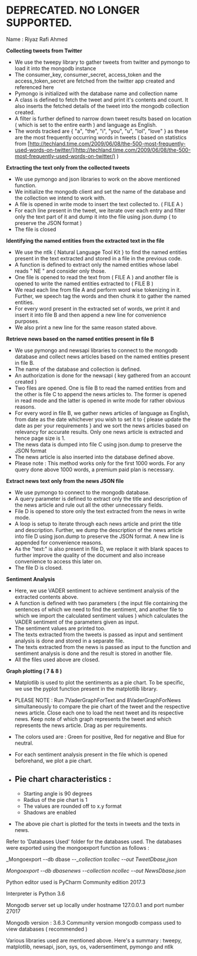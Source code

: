 # DEPRECATED. NO LONGER SUPPORTED.

Name : Riyaz Rafi Ahmed

**Collecting tweets from Twitter**

- We use the tweepy library to gather tweets from twitter and pymongo to load it into the mongodb instance
- The consumer\_key, consumer\_secret, access\_token and the access\_token\_secret are fetched from the twitter app created and referenced here
- Pymongo is initialized with the database name and collection name
- A class is defined to fetch the tweet and print it&#39;s contents and count. It also inserts the fetched details of the tweet into the mongodb collection created.
- A filter is further defined to narrow down tweet results based on location ( which is set to the entire earth ) and language as English.
- The words tracked are { &quot;a&quot;, &quot;the&quot;, &quot;i&quot;, &quot;you&quot;, &quot;u&quot;, &quot;lol&quot;, &quot;love&quot; } as these are the most frequently occurring words in tweets ( based on statistics from [http://techland.time.com/2009/06/08/the-500-most-frequently-used-words-on-twitter/](http://techland.time.com/2009/06/08/the-500-most-frequently-used-words-on-twitter/) )

**Extracting the text only from the collected tweets**

- We use pymongo and json libraries to work on the above mentioned function.
- We initialize the mongodb client and set the name of the database and the collection we intend to work with.
- A file is opened in write mode to insert the text collected to. ( FILE A )
- For each line present in the tweet, we iterate over each entry and filter only the text part of it and dump it into the file using json.dump ( to preserve the JSON format )
- The file is closed

**Identifying the named entities from the extracted text in the file**

- We use the ntlk { Natural Language Tool Kit } to find the named entities present in the text extracted and stored in a file in the previous code.
- A function is defined to extract only the named entities whose label reads &quot; NE &quot; and consider only those.
- One file is opened to read the text from ( FILE A ) and another file is opened to write the named entities extracted to ( FILE B )
- We read each line from file A and perform word wise tokenizing in it. Further, we speech tag the words and then chunk it to gather the named entities.
- For every word present in the extracted set of words, we print it and insert it into file B and then append a new line for convenience purposes.
- We also print a new line for the same reason stated above.

**Retrieve news based on the named entities present in file B**

- We use pymongo and newsapi libraries to connect to the mongodb database and collect news articles based on the named entities present in file B.
- The name of the database and collection is defined.
- An authorization is done for the newsapi ( key gathered from an account created )
- Two files are opened. One is file B to read the named entities from and the other is file C to append the news articles to. The former is opened in read mode and the latter is opened in write mode for rather obvious reasons.
- For every word in file B, we gather news articles of language as English, from date as the date whichever you wish to set it to { please update the date as per your requirements } and we sort the news articles based on relevancy for accurate results. Only one news article is extracted and hence page size is 1.
- The news data is dumped into file C using json.dump to preserve the JSON format
- The news article is also inserted into the database defined above.
- Please note : This method works only for the first 1000 words. For any query done above 1000 words, a premium paid plan is necessary.

**Extract news text only from the news JSON file**

- We use pymongo to connect to the mongodb database.
- A query parameter is defined to extract only the title and description of the news article and rule out all the other unnecessary fields.
- File D is opened to store only the text extracted from the news in write mode.
- A loop is setup to iterate through each news article and print the title and description. Further, we dump the description of the news article into file D using json.dump to preserve the JSON format. A new line is appended for convenience reasons.
- As the &quot;text:&quot; is also present in file D, we replace it with blank spaces to further improve the quality of the document and also increase convenience to access this later on.
- The file D is closed.

**Sentiment Analysis**

- Here, we use VADER sentiment to achieve sentiment analysis of the extracted contents above.
- A function is defined with two parameters ( the input file containing the sentences of which we need to find the sentiment, and another file to which we import the calculated sentiment values ) which calculates the VADER sentiment of the parameters given as input.
- The sentiment values are printed too.
- The texts extracted from the tweets is passed as input and sentiment analysis is done and stored in a separate file.
- The texts extracted from the news is passed as input to the function and sentiment analysis is done and the result is stored in another file.
- All the files used above are closed.

**Graph plotting ( 7 &amp; 8 )**

- Matplotlib is used to plot the sentiments as a pie chart. To be specific, we use the pyplot function present in the matplotlib library.
- PLEASE NOTE : Run 7VaderGraphForText and 8VaderGraphForNews simultaneously to compare the pie chart of the tweet and the respective news article. Close each one to load the next tweet and its respective news. Keep note of which graph represents the tweet and which represents the news article. Drag as per requirements.
- The colors used are : Green for positive, Red for negative and Blue for neutral.
- For each sentiment analysis present in the file which is opened beforehand, we plot a pie chart.
- Pie chart characteristics :
  -
    - Starting angle is 90 degrees
    - Radius of the pie chart is 1
    - The values are rounded off to x.y format
    - Shadows are enabled

- The above pie chart is plotted for the texts in tweets and the texts in news.



Refer to &#39;Databases Used&#39; folder for the databases used.
The databases were exported using the mongoexport function as follows :

_Mongoexport --db dbase --__collection tcollec --out TweetDbase,json_

_Mongoexport --db dbasenews --collection ncollec --out NewsDbase.json_

Python editor used is PyCharm Community edition 2017.3

Interpreter is Python 3.6

Mongodb server set up locally under hostname 127.0.0.1 and port number 27017

Mongodb version : 3.6.3 Community version
mongodb compass used to view databases ( recommended )

Various libraries used are mentioned above. Here&#39;s a summary :
tweepy, matplotlib, newsapi, json, sys, os, vadersentiment, pymongo and ntlk
